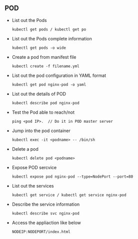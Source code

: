 ## POD

- List out the Pods

      kubectl get pods / kubectl get po
  
- List out the Pods complete information
  
      kubectl get pods -o wide
  
- Create a pod from manifest file
  
      kubectl create -f filename.yml
  
- List out the pod configuration in YAML format
  
  
      kubectl get pod nginx-pod -o yaml
  
- List out the details of POD
  
      kubectl describe pod nginx-pod
  
- Test the Pod able to reach/not
  
      ping <pod IP>.  // Do it in POD master server
  
- Jump into the pod container
      
      kubectl exec -it <podname> -- /bin/sh
  
- Delete a pod
   
      kubectl delete pod <podname>
  
- Expose POD sercvice 

      kubectl expose pod nginx-pod --type=NodePort --port=80
      
- List out the services

      kubectl get service / kubectl get service nginx-pod
      
- Describe the service information

      kubectl describe svc nginx-pod
      
- Access the appliaction like below
   
      NODEIP:NODEPORT/index.html

